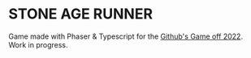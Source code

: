 # STONE AGE RUNNER

Game made with Phaser & Typescript for the <a href="https://github.blog/2022-10-21-build-a-game-this-november-with-game-off-2022/" target="_blank">Github's Game off 2022</a>.</br>
Work in progress.
